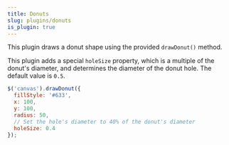 ```yaml
---
title: Donuts
slug: plugins/donuts
is_plugin: true
---
```


This plugin draws a donut shape using the provided `drawDonut()` method.

This plugin adds a special `holeSize` property, which is a multiple of the donut's diameter, and determines the diameter of the donut hole. The default value is `0.5`.

```js
$('canvas').drawDonut({
  fillStyle: '#633',
  x: 100,
  y: 100,
  radius: 50,
  // Set the hole's diameter to 40% of the donut's diameter
  holeSize: 0.4
});
```
